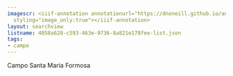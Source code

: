 ```yaml
---
imagescr: <iiif-annotation annotationurl="https://dnoneill.github.io/annotate/annotations/4058a628-c593-463e-9736-8a821e178fee-002.json"
  styling="image_only:true"></iiif-annotation>
layout: searchview
listname: 4058a628-c593-463e-9736-8a821e178fee-list.json
tags:
- campo
---
```

Campo Santa Maria Formosa